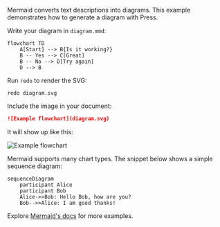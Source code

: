 
Mermaid converts text descriptions into diagrams. This example demonstrates
how to generate a diagram with Press.

Write your diagram in `diagram.mmd`:

```mermaid
flowchart TD
    A[Start] --> B{Is it working?}
    B -- Yes --> C[Great]
    B -- No --> D[Try again]
    D --> B
```

Run `redo` to render the SVG:

```
redo diagram.svg
```

Include the image in your document:

```markdown
![Example flowchart](diagram.svg)
```

It will show up like this:

![Example flowchart](diagram.svg)

Mermaid supports many chart types. The snippet below shows a simple sequence
diagram:

```mermaid
sequenceDiagram
    participant Alice
    participant Bob
    Alice->>Bob: Hello Bob, how are you?
    Bob-->>Alice: I am good thanks!
```

Explore [Mermaid's docs](https://mermaid.js.org/) for more examples.
